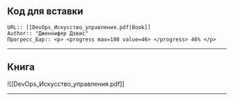 
## Код для вставки
```
URL:: [[DevOps_Искусство_управления.pdf|Book]]
Author:: "Дженнифер Дэвис"
Прогресс_Бар:: <p> <progress max=100 value=46> </progress> 46% </p>
```
---
## Книга
![[DevOps_Искусство_управления.pdf]]

---
